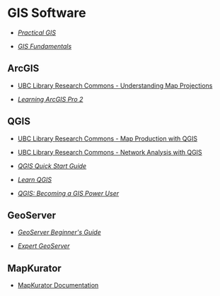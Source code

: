 # GIS Software

- _[Practical GIS](https://go.exlibris.link/0SQNwYkl)_

- _[GIS Fundamentals](https://go.exlibris.link/K2SdsWd1)_

## ArcGIS

- [UBC Library Research Commons - Understanding Map Projections](https://ubc-library-rc.github.io/map-projections/)

- _[Learning ArcGIS Pro 2](https://go.exlibris.link/GQq35Gf6)_

## QGIS

- [UBC Library Research Commons - Map Production with QGIS](https://ubc-library-rc.github.io/gis-intro-qgis/)

- [UBC Library Research Commons - Network Analysis with QGIS](https://ubc-library-rc.github.io/qgis-walkability/)

- _[QGIS Quick Start Guide](https://go.exlibris.link/vXrWwwJ9)_

- _[Learn QGIS](https://go.exlibris.link/yGfccBXv)_

- _[QGIS: Becoming a GIS Power User](https://go.exlibris.link/NcZblRWv)_

## GeoServer

- _[GeoServer Beginner's Guide](https://go.exlibris.link/ZSQc0jdm)_

- _[Expert GeoServer](https://go.exlibris.link/VZSrV1cw)_

## MapKurator

- [MapKurator Documentation](https://knowledge-computing.github.io/mapkurator-doc/#/docs/introduction)
